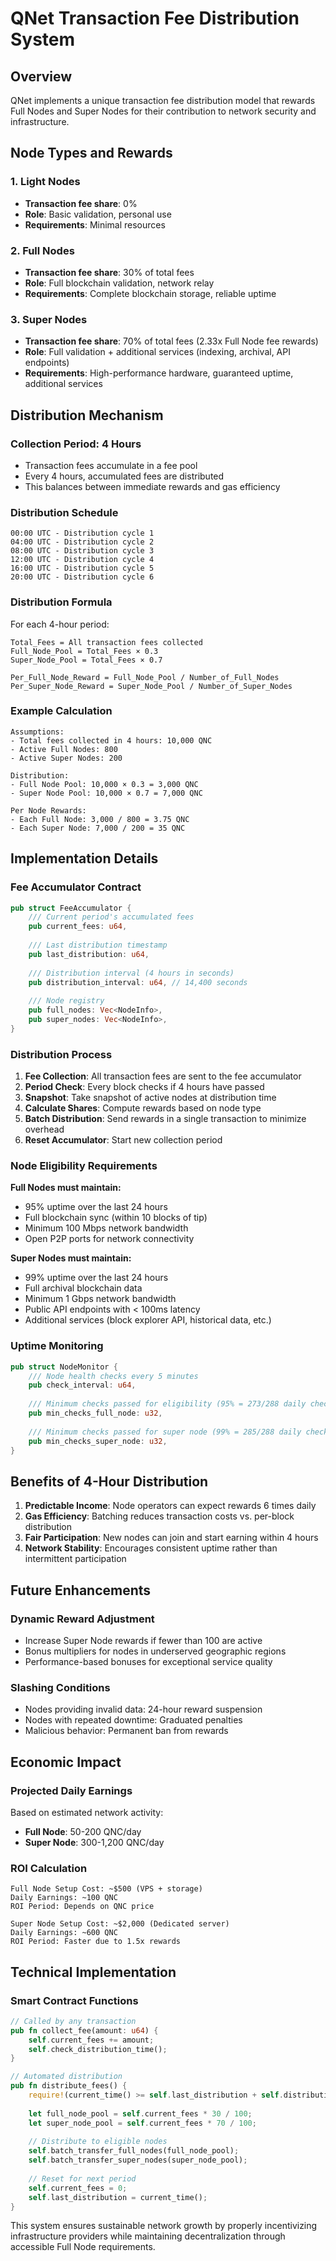 # QNet Transaction Fee Distribution System

## Overview

QNet implements a unique transaction fee distribution model that rewards Full Nodes and Super Nodes for their contribution to network security and infrastructure.

## Node Types and Rewards

### 1. Light Nodes
- **Transaction fee share**: 0%
- **Role**: Basic validation, personal use
- **Requirements**: Minimal resources

### 2. Full Nodes
- **Transaction fee share**: 30% of total fees
- **Role**: Full blockchain validation, network relay
- **Requirements**: Complete blockchain storage, reliable uptime

### 3. Super Nodes
- **Transaction fee share**: 70% of total fees (2.33x Full Node fee rewards)
- **Role**: Full validation + additional services (indexing, archival, API endpoints)
- **Requirements**: High-performance hardware, guaranteed uptime, additional services

## Distribution Mechanism

### Collection Period: 4 Hours
- Transaction fees accumulate in a fee pool
- Every 4 hours, accumulated fees are distributed
- This balances between immediate rewards and gas efficiency

### Distribution Schedule
```
00:00 UTC - Distribution cycle 1
04:00 UTC - Distribution cycle 2
08:00 UTC - Distribution cycle 3
12:00 UTC - Distribution cycle 4
16:00 UTC - Distribution cycle 5
20:00 UTC - Distribution cycle 6
```

### Distribution Formula

For each 4-hour period:
```
Total_Fees = All transaction fees collected
Full_Node_Pool = Total_Fees × 0.3
Super_Node_Pool = Total_Fees × 0.7

Per_Full_Node_Reward = Full_Node_Pool / Number_of_Full_Nodes
Per_Super_Node_Reward = Super_Node_Pool / Number_of_Super_Nodes
```

### Example Calculation
```
Assumptions:
- Total fees collected in 4 hours: 10,000 QNC
- Active Full Nodes: 800
- Active Super Nodes: 200

Distribution:
- Full Node Pool: 10,000 × 0.3 = 3,000 QNC
- Super Node Pool: 10,000 × 0.7 = 7,000 QNC

Per Node Rewards:
- Each Full Node: 3,000 / 800 = 3.75 QNC
- Each Super Node: 7,000 / 200 = 35 QNC
```

## Implementation Details

### Fee Accumulator Contract
```rust
pub struct FeeAccumulator {
    /// Current period's accumulated fees
    pub current_fees: u64,
    
    /// Last distribution timestamp
    pub last_distribution: u64,
    
    /// Distribution interval (4 hours in seconds)
    pub distribution_interval: u64, // 14,400 seconds
    
    /// Node registry
    pub full_nodes: Vec<NodeInfo>,
    pub super_nodes: Vec<NodeInfo>,
}
```

### Distribution Process
1. **Fee Collection**: All transaction fees are sent to the fee accumulator
2. **Period Check**: Every block checks if 4 hours have passed
3. **Snapshot**: Take snapshot of active nodes at distribution time
4. **Calculate Shares**: Compute rewards based on node type
5. **Batch Distribution**: Send rewards in a single transaction to minimize overhead
6. **Reset Accumulator**: Start new collection period

### Node Eligibility Requirements

**Full Nodes must maintain:**
- 95% uptime over the last 24 hours
- Full blockchain sync (within 10 blocks of tip)
- Minimum 100 Mbps network bandwidth
- Open P2P ports for network connectivity

**Super Nodes must maintain:**
- 99% uptime over the last 24 hours
- Full archival blockchain data
- Minimum 1 Gbps network bandwidth
- Public API endpoints with < 100ms latency
- Additional services (block explorer API, historical data, etc.)

### Uptime Monitoring
```rust
pub struct NodeMonitor {
    /// Node health checks every 5 minutes
    pub check_interval: u64,
    
    /// Minimum checks passed for eligibility (95% = 273/288 daily checks)
    pub min_checks_full_node: u32,
    
    /// Minimum checks passed for super node (99% = 285/288 daily checks)
    pub min_checks_super_node: u32,
}
```

## Benefits of 4-Hour Distribution

1. **Predictable Income**: Node operators can expect rewards 6 times daily
2. **Gas Efficiency**: Batching reduces transaction costs vs. per-block distribution
3. **Fair Participation**: New nodes can join and start earning within 4 hours
4. **Network Stability**: Encourages consistent uptime rather than intermittent participation

## Future Enhancements

### Dynamic Reward Adjustment
- Increase Super Node rewards if fewer than 100 are active
- Bonus multipliers for nodes in underserved geographic regions
- Performance-based bonuses for exceptional service quality

### Slashing Conditions
- Nodes providing invalid data: 24-hour reward suspension
- Nodes with repeated downtime: Graduated penalties
- Malicious behavior: Permanent ban from rewards

## Economic Impact

### Projected Daily Earnings
Based on estimated network activity:
- **Full Node**: 50-200 QNC/day
- **Super Node**: 300-1,200 QNC/day

### ROI Calculation
```
Full Node Setup Cost: ~$500 (VPS + storage)
Daily Earnings: ~100 QNC
ROI Period: Depends on QNC price

Super Node Setup Cost: ~$2,000 (Dedicated server)
Daily Earnings: ~600 QNC
ROI Period: Faster due to 1.5x rewards
```

## Technical Implementation

### Smart Contract Functions
```rust
// Called by any transaction
pub fn collect_fee(amount: u64) {
    self.current_fees += amount;
    self.check_distribution_time();
}

// Automated distribution
pub fn distribute_fees() {
    require!(current_time() >= self.last_distribution + self.distribution_interval);
    
    let full_node_pool = self.current_fees * 30 / 100;
    let super_node_pool = self.current_fees * 70 / 100;
    
    // Distribute to eligible nodes
    self.batch_transfer_full_nodes(full_node_pool);
    self.batch_transfer_super_nodes(super_node_pool);
    
    // Reset for next period
    self.current_fees = 0;
    self.last_distribution = current_time();
}
```

This system ensures sustainable network growth by properly incentivizing infrastructure providers while maintaining decentralization through accessible Full Node requirements. 